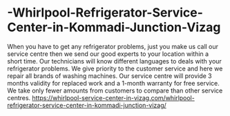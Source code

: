 # -Whirlpool-Refrigerator-Service-Center-in-Kommadi-Junction-Vizag
When you have to get any refrigerator problems, just you make us call our service centre then we send our good experts to your location within a short time. Our technicians will know different languages to deals with your refrigerator problems. We give priority to the customer service and here we repair all brands of washing machines. Our service centre will provide 3 months validity for replaced work and a 1-month warranty for free service. We take only fewer amounts from customers to compare than other service centres.  https://whirlpool-service-center-in-vizag.com/whirlpool-refrigerator-service-center-in-kommadi-junction-vizag/
